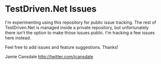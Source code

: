 # TestDriven.Net Issues

I'm experimenting using this repository for public issue tracking. The rest of TestDriven.Net is managed inside a private repository, but unfortunately there isn't the option to make those issues public. I'm tracking a few issues here instead.

Feel free to add issues and feature suggestions. Thanks!

Jamie Cansdale
http://twitter.com/jcansdale
